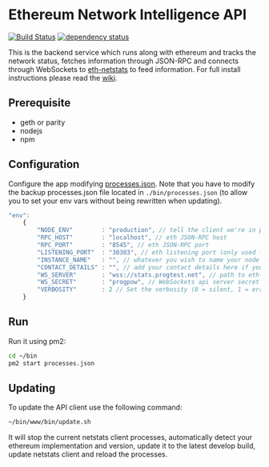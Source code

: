 Ethereum Network Intelligence API
============
[![Build Status][travis-image]][travis-url] [![dependency status][dep-image]][dep-url]

This is the backend service which runs along with ethereum and tracks the network status, fetches information through JSON-RPC and connects through WebSockets to [eth-netstats](https://github.com/gangnamtestnet/eth-netstats) to feed information. For full install instructions please read the [wiki](https://github.com/ethereum/wiki/wiki/Network-Status).


## Prerequisite

* geth or parity
* nodejs
* npm

## Configuration

Configure the app modifying [processes.json](/eth-net-intelligence-api/blob/master/processes.json). Note that you have to modify the backup processes.json file located in `./bin/processes.json` (to allow you to set your env vars without being rewritten when updating).

```js
"env":
	{
		"NODE_ENV"        : "production", // tell the client we're in production environment
		"RPC_HOST"        : "localhost", // eth JSON-RPC host
		"RPC_PORT"        : "8545", // eth JSON-RPC port
		"LISTENING_PORT"  : "30303", // eth listening port (only used for display)
		"INSTANCE_NAME"   : "", // whatever you wish to name your node
		"CONTACT_DETAILS" : "", // add your contact details here if you wish (email/skype)
		"WS_SERVER"       : "wss://stats.progtest.net", // path to eth-netstats WebSockets api server
		"WS_SECRET"       : "progpow", // WebSockets api server secret used for login
		"VERBOSITY"       : 2 // Set the verbosity (0 = silent, 1 = error, warn, 2 = error, warn, info, success, 3 = all logs)
	}
```

## Run

Run it using pm2:

```bash
cd ~/bin
pm2 start processes.json
```

## Updating

To update the API client use the following command:

```bash
~/bin/www/bin/update.sh
```

It will stop the current netstats client processes, automatically detect your ethereum implementation and version, update it to the latest develop build, update netstats client and reload the processes.

[travis-image]: https://travis-ci.org/gangnamtestnet/eth-net-intelligence-api.svg
[travis-url]: https://travis-ci.org/gangnamtestnet/eth-net-intelligence-api
[dep-image]: https://david-dm.org/gangnamtestnet/eth-net-intelligence-api.svg
[dep-url]: https://david-dm.org/gangnamtestnet/eth-net-intelligence-api

